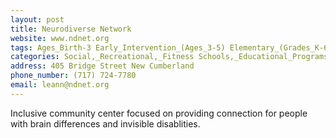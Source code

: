 ```yaml
---
layout: post
title: Neurodiverse Network 
website: www.ndnet.org
tags: Ages_Birth-3 Early_Intervention_(Ages_3-5) Elementary_(Grades_K-6) Secondary_(Grades_7-12) Post_Secondary_(High_School_and_Beyond)
categories: Social,_Recreational,_Fitness Schools,_Educational_Programs,_Advocacy Transitioning_Youth_and_Adults Accessibility,_Inclusion,_Safety,_Health
address: 405 Bridge Street New Cumberland
phone_number: (717) 724-7780
email: leann@ndnet.org
---
```

Inclusive community center focused on providing connection for people with brain differences and invisible disablities. 